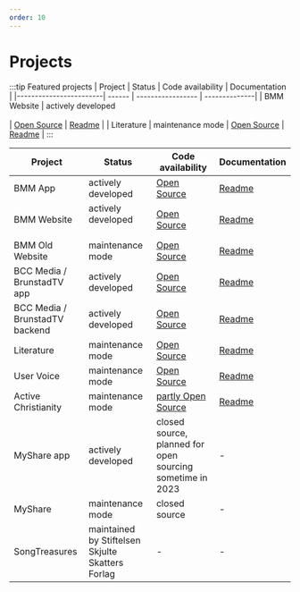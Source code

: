 ```yaml
---
order: 10
---
```


# Projects
:::tip Featured projects
| Project                | Status | Code availability | Documentation |
|------------------------| ------ | ----------------- | --------------|
| BMM Website            | actively developed <br><Badge text="unreleased" type="warning" vertical="middle" /> <br><Badge text="community project" vertical="middle" /> | [Open Source](https://github.com/bcc-code/bmm-web) | [Readme](https://github.com/bcc-code/bmm-web#readme) |
| Literature             | maintenance mode | [Open Source](https://github.com/bcc-code/bcc-literature) | [Readme](https://github.com/bcc-code/bcc-literature#readme) |
:::


| Project                | Status | Code availability | Documentation |
|------------------------| ------ | ----------------- | --------------|
| BMM App                | actively developed | [Open Source](https://github.com/bcc-code/bmm-app) | [Readme](https://github.com/bcc-code/bmm-app#readme) |
| BMM Website            | actively developed <br><Badge text="unreleased" type="warning" vertical="middle" /> <br><Badge text="community project" vertical="middle" /> | [Open Source](https://github.com/bcc-code/bmm-web) | [Readme](https://github.com/bcc-code/bmm-web#readme) |
| BMM Old Website        | maintenance mode | [Open Source](https://github.com/bcc-code/bmm-website) | [Readme](https://github.com/bcc-code/bmm-website#readme) |
| BCC Media / BrunstadTV app | actively developed | [Open Source](https://github.com/bcc-code/brunstadtv-app) | [Readme](https://github.com/bcc-code/brunstadtv-app#readme) |
| BCC Media / BrunstadTV backend | actively developed | [Open Source](https://github.com/bcc-code/brunstadtv) | [Readme](https://github.com/bcc-code/brunstadtv#readme) |
| Literature             | maintenance mode | [Open Source](https://github.com/bcc-code/bcc-literature) | [Readme](https://github.com/bcc-code/bcc-literature#readme) |
| User Voice             | maintenance mode | [Open Source](https://github.com/bcc-code/uservoice) | [Readme](https://github.com/bcc-code/uservoice#readme) |
| Active Christianity    | maintenance mode | [partly Open Source](https://github.com/bcc-code/bcc-ac-gatsby-v2) | [Readme](https://github.com/bcc-code/bcc-ac-gatsby-v2#readme) |
| MyShare app            | actively developed | closed source, planned for open sourcing sometime in 2023 | - |
| MyShare                | maintenance mode | closed source | - |
| SongTreasures          | maintained by Stiftelsen Skjulte Skatters Forlag | - | - |